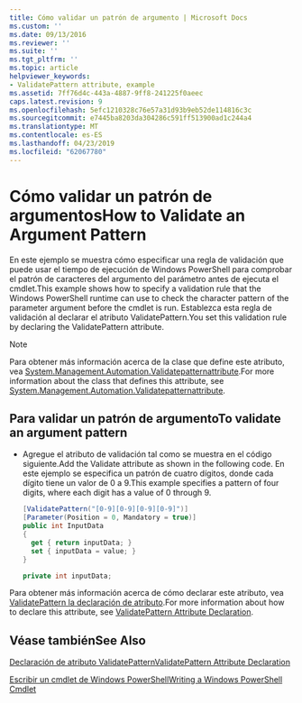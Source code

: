 ```yaml
---
title: Cómo validar un patrón de argumento | Microsoft Docs
ms.custom: ''
ms.date: 09/13/2016
ms.reviewer: ''
ms.suite: ''
ms.tgt_pltfrm: ''
ms.topic: article
helpviewer_keywords:
- ValidatePattern attribute, example
ms.assetid: 7ff76d4c-443a-4887-9ff8-241225f0aeec
caps.latest.revision: 9
ms.openlocfilehash: 5efc1210328c76e57a31d93b9eb52de114816c3c
ms.sourcegitcommit: e7445ba8203da304286c591ff513900ad1c244a4
ms.translationtype: MT
ms.contentlocale: es-ES
ms.lasthandoff: 04/23/2019
ms.locfileid: "62067780"
---
```

# <a name="how-to-validate-an-argument-pattern"></a><span data-ttu-id="ab0ee-102">Cómo validar un patrón de argumentos</span><span class="sxs-lookup"><span data-stu-id="ab0ee-102">How to Validate an Argument Pattern</span></span>

<span data-ttu-id="ab0ee-103">En este ejemplo se muestra cómo especificar una regla de validación que puede usar el tiempo de ejecución de Windows PowerShell para comprobar el patrón de caracteres del argumento del parámetro antes de ejecuta el cmdlet.</span><span class="sxs-lookup"><span data-stu-id="ab0ee-103">This example shows how to specify a validation rule that the Windows PowerShell runtime can use to check the character pattern of the parameter argument before the cmdlet is run.</span></span> <span data-ttu-id="ab0ee-104">Establezca esta regla de validación al declarar el atributo ValidatePattern.</span><span class="sxs-lookup"><span data-stu-id="ab0ee-104">You set this validation rule by declaring the ValidatePattern attribute.</span></span>

> [!NOTE]
> <span data-ttu-id="ab0ee-105">Para obtener más información acerca de la clase que define este atributo, vea [System.Management.Automation.Validatepatternattribute](/dotnet/api/System.Management.Automation.ValidatePatternAttribute).</span><span class="sxs-lookup"><span data-stu-id="ab0ee-105">For more information about the class that defines this attribute, see [System.Management.Automation.Validatepatternattribute](/dotnet/api/System.Management.Automation.ValidatePatternAttribute).</span></span>

## <a name="to-validate-an-argument-pattern"></a><span data-ttu-id="ab0ee-106">Para validar un patrón de argumento</span><span class="sxs-lookup"><span data-stu-id="ab0ee-106">To validate an argument pattern</span></span>

- <span data-ttu-id="ab0ee-107">Agregue el atributo de validación tal como se muestra en el código siguiente.</span><span class="sxs-lookup"><span data-stu-id="ab0ee-107">Add the Validate attribute as shown in the following code.</span></span> <span data-ttu-id="ab0ee-108">En este ejemplo se especifica un patrón de cuatro dígitos, donde cada dígito tiene un valor de 0 a 9.</span><span class="sxs-lookup"><span data-stu-id="ab0ee-108">This example specifies a pattern of four digits, where each digit has a value of 0 through 9.</span></span>

    ```csharp
    [ValidatePattern("[0-9][0-9][0-9][0-9]")]
    [Parameter(Position = 0, Mandatory = true)]
    public int InputData
    {
      get { return inputData; }
      set { inputData = value; }
    }

    private int inputData;
    ```

<span data-ttu-id="ab0ee-109">Para obtener más información acerca de cómo declarar este atributo, vea [ValidatePattern la declaración de atributo](./validatepattern-attribute-declaration.md).</span><span class="sxs-lookup"><span data-stu-id="ab0ee-109">For more information about how to declare this attribute, see [ValidatePattern Attribute Declaration](./validatepattern-attribute-declaration.md).</span></span>

## <a name="see-also"></a><span data-ttu-id="ab0ee-110">Véase también</span><span class="sxs-lookup"><span data-stu-id="ab0ee-110">See Also</span></span>

[<span data-ttu-id="ab0ee-111">Declaración de atributo ValidatePattern</span><span class="sxs-lookup"><span data-stu-id="ab0ee-111">ValidatePattern Attribute Declaration</span></span>](./validatepattern-attribute-declaration.md)

[<span data-ttu-id="ab0ee-112">Escribir un cmdlet de Windows PowerShell</span><span class="sxs-lookup"><span data-stu-id="ab0ee-112">Writing a Windows PowerShell Cmdlet</span></span>](./writing-a-windows-powershell-cmdlet.md)
